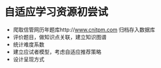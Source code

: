 # 自适应学习资源初尝试
- 爬取信管网历年题库http://www.cnitpm.com 归档存入数据库
- 评价题目，做知识点关联，建立知识图谱
- 统计难度系数
- 建立应试者模型，考虑自适应推荐策略
- 设计呈现方式